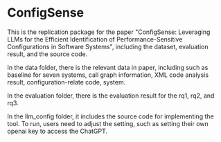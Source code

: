# ConfigSense

This is the replication package for the paper "ConfigSense: Leveraging LLMs for the Efficient Identification of Performance-Sensitive Configurations in Software Systems", including the dataset, evaluation result, and the source code.

In the data folder, there is the relevant data in paper, including such as baseline for seven systems, call graph information, XML code analysis result, configuration-relate code, system.

In the evaluation folder, there is the evaluation result for the rq1, rq2, and rq3.

In the llm_config folder, it includes the source code for implementing the tool. To run, users need to adjust the setting, such as setting their own openai key to access the ChatGPT.